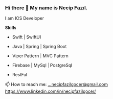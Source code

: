 ### Hi there 👋 My name is Necip Fazıl.
I am IOS Developer 

******Skills******

- Swift | SwiftUI 

- Java | Spring | Spring Boot 

- Viper Pattern | MVC Pattern 

- Firebase | MySql | PostgreSql

- RestFul 



📫 How to reach me: ...necipfazilgocer@gmail.com
https://www.linkedin.com/in/necipfazilgocer/



